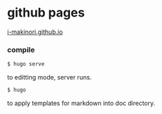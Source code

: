 
# github pages

[i-makinori.github.io](https://i-makinori.github.io)

### compile

```sh
$ hugo serve
```

to editting mode, server runs.

```sh
$ hugo
```

to apply templates for markdown into doc directory.